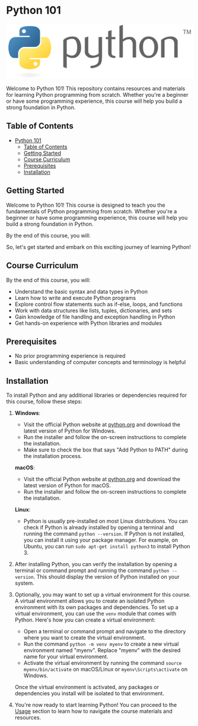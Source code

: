 # Python 101

![Python](../pictures/py.png)

Welcome to Python 101! This repository contains resources and materials for learning Python programming from scratch. Whether you're a beginner or have some programming experience, this course will help you build a strong foundation in Python.

## Table of Contents

- [Python 101](#python-101)
  - [Table of Contents](#table-of-contents)
  - [Getting Started](#getting-started)
  - [Course Curriculum](#course-curriculum)
  - [Prerequisites](#prerequisites)
  - [Installation](#installation)

## Getting Started

Welcome to Python 101! This course is designed to teach you the fundamentals of Python programming from scratch. Whether you're a beginner or have some programming experience, this course will help you build a strong foundation in Python.

By the end of this course, you will:

So, let's get started and embark on this exciting journey of learning Python!

## Course Curriculum

By the end of this course, you will:

- Understand the basic syntax and data types in Python
- Learn how to write and execute Python programs
- Explore control flow statements such as if-else, loops, and functions
- Work with data structures like lists, tuples, dictionaries, and sets
- Gain knowledge of file handling and exception handling in Python
- Get hands-on experience with Python libraries and modules

## Prerequisites

- No prior programming experience is required
- Basic understanding of computer concepts and terminology is helpful

## Installation

To install Python and any additional libraries or dependencies required for this course, follow these steps:

1. **Windows**: 
    - Visit the official Python website at [python.org](https://www.python.org/downloads/windows/) and download the latest version of Python for Windows.
    - Run the installer and follow the on-screen instructions to complete the installation.
    - Make sure to check the box that says "Add Python to PATH" during the installation process.

    **macOS**:
    - Visit the official Python website at [python.org](https://www.python.org/downloads/mac-osx/) and download the latest version of Python for macOS.
    - Run the installer and follow the on-screen instructions to complete the installation.

    **Linux**:
    - Python is usually pre-installed on most Linux distributions. You can check if Python is already installed by opening a terminal and running the command `python --version`. If Python is not installed, you can install it using your package manager. For example, on Ubuntu, you can run `sudo apt-get install python3` to install Python 3.

2. After installing Python, you can verify the installation by opening a terminal or command prompt and running the command `python --version`. This should display the version of Python installed on your system.

3. Optionally, you may want to set up a virtual environment for this course. A virtual environment allows you to create an isolated Python environment with its own packages and dependencies. To set up a virtual environment, you can use the `venv` module that comes with Python. Here's how you can create a virtual environment:

    - Open a terminal or command prompt and navigate to the directory where you want to create the virtual environment.
    - Run the command `python -m venv myenv` to create a new virtual environment named "myenv". Replace "myenv" with the desired name for your virtual environment.
    - Activate the virtual environment by running the command `source myenv/bin/activate` on macOS/Linux or `myenv\Scripts\activate` on Windows.

    Once the virtual environment is activated, any packages or dependencies you install will be isolated to that environment.

4. You're now ready to start learning Python! You can proceed to the [Usage](#usage) section to learn how to navigate the course materials and resources.